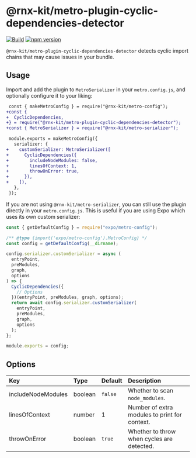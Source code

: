 # @rnx-kit/metro-plugin-cyclic-dependencies-detector

[![Build](https://github.com/microsoft/rnx-kit/actions/workflows/build.yml/badge.svg)](https://github.com/microsoft/rnx-kit/actions/workflows/build.yml)
[![npm version](https://img.shields.io/npm/v/@rnx-kit/metro-plugin-cyclic-dependencies-detector)](https://www.npmjs.com/package/@rnx-kit/metro-plugin-cyclic-dependencies-detector)

`@rnx-kit/metro-plugin-cyclic-dependencies-detector` detects cyclic import
chains that may cause issues in your bundle.

## Usage

Import and add the plugin to `MetroSerializer` in your `metro.config.js`, and
optionally configure it to your liking:

```diff
 const { makeMetroConfig } = require("@rnx-kit/metro-config");
+const {
+  CyclicDependencies,
+} = require("@rnx-kit/metro-plugin-cyclic-dependencies-detector");
+const { MetroSerializer } = require("@rnx-kit/metro-serializer");

 module.exports = makeMetroConfig({
   serializer: {
+    customSerializer: MetroSerializer([
+      CyclicDependencies({
+        includeNodeModules: false,
+        linesOfContext: 1,
+        throwOnError: true,
+      }),
+    ]),
   },
 });
```

If you are not using `@rnx-kit/metro-serializer`, you can still use the plugin
directly in your `metro.config.js`. This is useful if you are using Expo which
uses its own custom serializer:

```js
const { getDefaultConfig } = require("expo/metro-config");

/** @type {import('expo/metro-config').MetroConfig} */
const config = getDefaultConfig(__dirname);

config.serializer.customSerializer = async (
  entryPoint,
  preModules,
  graph,
  options
) => {
  CyclicDependencies({
    // Options
  })(entryPoint, preModules, graph, options);
  return await config.serializer.customSerializer(
    entryPoint,
    preModules,
    graph,
    options
  );
};

module.exports = config;
```

## Options

| Key                | Type    | Default | Description                                   |
| :----------------- | :------ | :------ | :-------------------------------------------- |
| includeNodeModules | boolean | `false` | Whether to scan `node_modules`.               |
| linesOfContext     | number  | 1       | Number of extra modules to print for context. |
| throwOnError       | boolean | `true`  | Whether to throw when cycles are detected.    |
